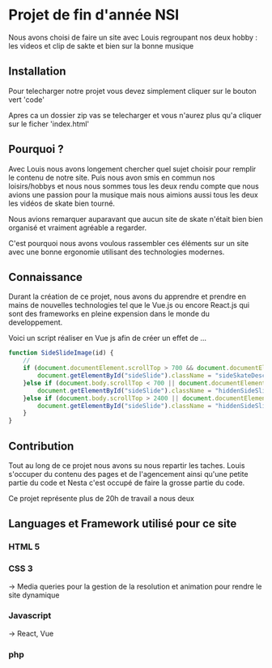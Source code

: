 # Projet de fin d'année NSI
Nous avons choisi de faire un site avec Louis regroupant nos deux hobby : les videos et clip de sakte et bien sur la bonne musique

## Installation

Pour telecharger notre projet vous devez simplement cliquer sur le bouton vert 'code' 

Apres ca un dossier zip vas se telecharger et vous n'aurez plus qu'a cliquer sur le ficher 'index.html' 

## Pourquoi ?

Avec Louis nous avons longement chercher quel sujet choisir pour remplir le contenu de notre site. Puis nous avon smis en commun nos loisirs/hobbys et nous nous sommes tous les deux rendu compte que nous avions une passion pour la musique mais nous aimions aussi tous les deux les vidéos de skate bien tourné.

Nous avions remarquer auparavant que aucun site de skate n'était bien bien organisé et vraiment agréable a regarder. 

C'est pourquoi nous avons voulous rassembler ces éléments sur un site avec une bonne ergonomie utilisant des technologies modernes.

## Connaissance

Durant la création de ce projet, nous avons du apprendre et prendre en mains de nouvelles technologies tel que le Vue.js ou encore React.js qui sont des frameworks en pleine expension dans le monde du developpement.

Voici un script réaliser en Vue js afin de créer un effet de ...
```javascript
function SideSlideImage(id) {
    // 
    if (document.documentElement.scrollTop > 700 && document.documentElement.scrollTop < 2400) {
        document.getElementById("sideSlide").className = "sideSkateDescription";
    }else if (document.body.scrollTop < 700 || document.documentElement.scrollTop < 700) {
        document.getElementById("sideSlide").className = "hiddenSideSlide";
    }else if (document.body.scrollTop > 2400 || document.documentElement.scrollTop > 2400) {
        document.getElementById("sideSlide").className = "hiddenSideSlide";
    }
}
```

## Contribution
Tout au long de ce projet nous avons su nous repartir les taches. Louis s'occuper du contenu des pages et de l'agencement ainsi qu'une petite partie du code et Nesta c'est occupé de faire la grosse partie du code.

Ce projet représente plus de 20h de travail a nous deux

## Languages et Framework utilisé pour ce site

### HTML 5
### CSS 3
  -> Media queries pour la gestion de la resolution et animation pour rendre le site dynamique
### Javascript
  -> React, Vue
### php

